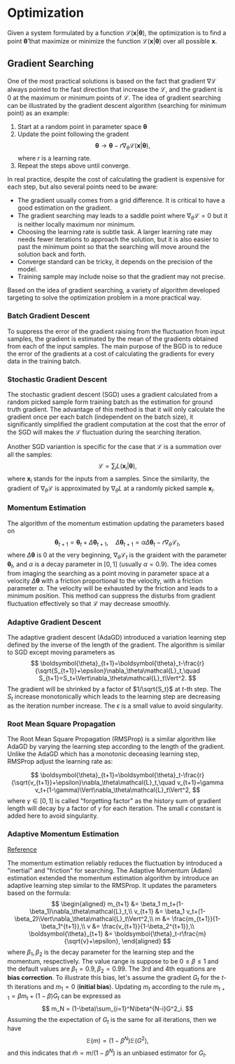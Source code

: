# Optimization

Given a system formulated by a function $\mathcal{L}(\boldsymbol{x}|\boldsymbol{\theta})$, the optimization is to find a point $\boldsymbol{\hat\theta}$ that maximize or minimize the function $\mathcal{L}(\boldsymbol{x}|\boldsymbol{\theta})$ over all possible $\boldsymbol{x}$. 

## Gradient Searching
One of the most practical solutions is based on the fact that gradient $\nabla\mathcal{L}$ always pointed to the fast direction that increase the $\mathcal{L}$, and the gradient is 0 at the maximum or minimum points of $\mathcal{L}$. The idea of gradient searching can be illustrated by the gradient descent algorithm (searching for minimum point) as an example:
1. Start at a random point in parameter space $\boldsymbol{\theta}$
2. Update the point following the gradent 
$$
\boldsymbol{\theta} \to \boldsymbol{\theta} - r\nabla_\theta\mathcal{L}(\boldsymbol{x}|\boldsymbol{\theta}),
$$
where $r$ is a learning rate.
3. Repeat the steps above until converge.

In real practice, despite the cost of calculating the gradient is expensive for each step, but also several points need to be aware:
* The gradient usually comes from a grid difference. It is critical to have a good estimation on the gradient.
* The gradient searching may leads to a saddle point where $\nabla_\theta \mathcal{L}=0$ but it is neither locally maximum nor minimum.
* Choosing the learning rate is subtle task. A larger learning rate may needs fewer iterations to approach the solution, but it is also easier to past the minimum point so that the searching will move around the solution back and forth.
* Converge standard can be tricky, it depends on the precision of the model.
* Training sample may include noise so that the gradient may not precise. 

Based on the idea of gradient searching, a variety of algorithm developed targeting to solve the optimization problem in a more practical way.

### Batch Gradient Descent

To suppress the error of the gradient raising from the fluctuation from input samples, the gradient is estimated by the mean of the gradients obtained from each of the input samples. The main purpose of the BGD is to reduce the error of the gradients at a cost of calculating the gradients for every data in the training batch.

### Stochastic Gradient Descent
The stochastic gradient descent (SGD) uses a gradient calculated from a random picked sample form training batch as the estimation for ground truth gradient. The advantage of this method is that it will only calculate the gradient once per each batch (independent on the batch size), it significantly simplified the gradient computation at the cost that the error of the SGD will makes the $\mathcal{L}$ fluctuation during the searching iteration.

Another SGD variantion is specific for the case that $\mathcal{L}$ is a summation over all the samples:
$$
\mathcal{L}=\sum_iL(\boldsymbol{x}_i | \boldsymbol{\theta}),
$$
where $\boldsymbol{x}_i$ stands for the inputs from a samples. Since the similarity, the gradient of $\nabla_\theta\mathcal{L}$ is approximated by $\nabla_\theta L$ at a randomly picked sample $\boldsymbol{x}_i$. 

### Momentum Estimation
The algorithm of the momentum estimation updating the parameters based on
$$
\boldsymbol{\theta}_{t+1} = \boldsymbol{\theta}_t + \Delta\boldsymbol{\theta}_{t+1},\quad \Delta\boldsymbol{\theta}_{t+1} = \alpha\Delta\boldsymbol{\theta}_t - r\nabla_\theta \mathcal{L}_t,
$$
where $\Delta\boldsymbol{\theta}$ is 0 at the very beginning, $\nabla_\theta \mathcal{L}_t$ is the graident with the parameter $\boldsymbol{\theta}_t$, and $\alpha$ is a decay parameter in $[0,1]$ (usually $\alpha=0.9$).
The idea comes from imaging the searching as a point moving in parameter space at a velocity $\Delta\boldsymbol{\theta}$ with a friction proportional to the velocity, with a friction parameter $\alpha$. The velocity will be exhausted by the friction and leads to a minimum position. This method can suppress the disturbs from gradient fluctuation effectively so that $\mathcal{L}$ may decrease smoothly.

### Adaptive Gradient Descent

The adaptive gradient descent (AdaGD) introduced a variation learning step defined by the inverse of the length of the gradient. The algorithm is similar to SGD except moving parameters as
$$
\boldsymbol{\theta}_{t+1}=\boldsymbol{\theta}_t-\frac{r}{\sqrt{S_{t+1}}+\epsilon}\nabla_\theta\mathcal{L}_t,\quad S_{t+1}=S_t+\Vert\nabla_\theta\mathcal{L}_t\Vert^2.
$$
The gradient will be shrinked by a factor of $1/\sqrt{S_t}$ at $t$-th step. The $S_t$ increase monotonically which leads to the learning step are decreasing as the iteration number increase. The $\epsilon$ is a small value to avoid singularity.

### Root Mean Square Propagation

The Root Mean Square Propagation (RMSProp) is a similar algorithm like AdaGD by varying the learning step according to the length of the gradient. Unlike the AdaGD which has a monotonic deceasing learning step, RMSProp adjust the learning rate as:

$$
\boldsymbol{\theta}_{t+1}=\boldsymbol{\theta}_t-\frac{r}{\sqrt{v_{t+1}}+\epsilon}\nabla_\theta\mathcal{L}_t,\quad v_{t+1}=\gamma v_t+(1-\gamma)\Vert\nabla_\theta\mathcal{L}_t\Vert^2,
$$
where $\gamma\in [0, 1]$ is called "forgetting factor" as the history sum of gradient length will decay by a factor of $\gamma$ for each iteration. The small $\epsilon$ constant is added here to avoid singularity.

### Adaptive Momentum Estimation
[Reference](https://arxiv.org/pdf/1412.6980.pdf)

The momentum estimation reliably reduces the fluctuation by introduced a "inertial" and "friction" for searching. The Adaptive Momentum (Adam) estimation extended the momentum estimation algorithm by introduce an adaptive learning step similar to the RMSProp. It updates the parameters based on the formula:
$$
\begin{aligned}
m_{t+1} &= \beta_1 m_t+(1-\beta_1)\nabla_\theta\mathcal{L}_t,\\
v_{t+1} &= \beta_1 v_t+(1-\beta_2)\Vert\nabla_\theta\mathcal{L}_t\Vert^2,\\
m &= \frac{m_{t+1}}{1-\beta_1^{t+1}},\\
v &= \frac{v_{t+1}}{1-\beta_2^{t+1}},\\
\boldsymbol{\theta}_{t+1} &= \boldsymbol{\theta}_t-r\frac{m}{\sqrt{v}+\epsilon},
\end{aligned}
$$
where $\beta_1,\beta_2$ is the decay parameter for the learning step and the momentum, respectively. The value range is suppose to be $0\le\beta\le 1$ and the default values are $\beta_1=0.9,\beta_2=0.99$. The 3rd and 4th equations are **bias correction**. To illustrate this bias, let's assume the gradient $G_t$ for the $t$-th iterations and $m_1=0$ (**initial bias**). Updating $m_t$ according to the rule $m_{t+1} = \beta m_t +(1-\beta)G_{t}$ can be expressed as
$$
m_N = (1-\beta)\sum_{i=1}^N\beta^{N-i}G^2_i.
$$ 
Assuming the the expectation of $G_t$ is the same for all iterations, then we have
$$
\mathbb{E}(m)= (1-\beta^N)\mathbb{E}(G^2),
$$
and this indicates that $\hat m = m/(1-\beta^N)$ is an unbiased estimator for $G_t$.